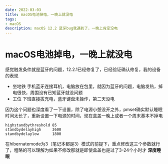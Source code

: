 ```yaml
---
date: 2022-03-03
title: macOS电池掉电，一晚上就没电
tags:
- macOS
description: macOS 12.2 蓝牙bug我遇到了，一晚上肯定没电
---
```

# macOS电池掉电，一晚上就没电

感觉触发条件就是蓝牙的问题，12.2.1已经修复了，已经验证确认修复，我的设备的表现
- 坐地铁 手机蓝牙连接耳机，电脑放在包里，就因为蓝牙的问题，电脑发热，掉电很快，周围没有已知蓝牙就没问题
- 工位 下班直接拔充电，蓝牙键盘未操作，第二天没电

因为这个问题也深度看了一下设置，除了电源小憩没开之外，pmset确实默认睡眠时间太长了，重新设置一下电源的时间，现在盒盖一晚上或者一个周末基本不掉电

```text
highstandbythreshold 85
standbydelayhigh     3600
standbydelaylow      1800
```
在hibernatemode为3（笔记本都是3）模式的前提下，重点修改这三个参数就行了，粗略的可以理解为如果不修改那就是即使盒盖也是过了3-24个小时才 **深度睡眠**

